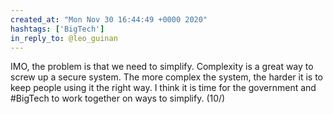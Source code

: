 ```yaml
---
created_at: "Mon Nov 30 16:44:49 +0000 2020"
hashtags: ['BigTech']
in_reply_to: @leo_guinan
---
```


IMO, the problem is that we need to simplify. Complexity is a great way to screw up a secure system. The more complex the system, the harder it is to keep people using it the right way. I think it is time for the government and #BigTech to work together on ways to simplify. (10/)